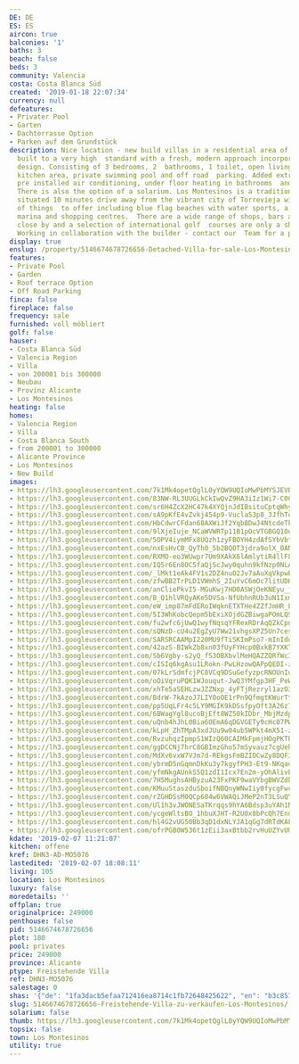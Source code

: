 ```yaml
---
DE: DE
ES: ES
aircon: true
balconies: '1'
baths: 3
beach: false
beds: 3
community: Valencia
costa: Costa Blanca Süd
created: '2019-01-18 22:07:34'
currency: null
defeatures:
- Privater Pool
- Garten
- Dachterrasse Option
- Parken auf dem Grundstück
description: Nice location - new build villas in a residential area of Los Montesinos
  built to a very high  standard with a fresh, modern approach incorporated into the
  design. Consisting of 3 bedrooms, 2  bathrooms, 1 toilet, open living/dining and
  kitchen area, private swimming pool and off road  parking. Added extras included
  pre installed air conditioning, under floor heating in bathrooms  and electric shutters.
  There is also the option of a solarium. Los Montesinos is a traditional Spanish  town
  situated 10 minutes drive away from the vibrant city of Torrevieja with a wide range
  of things  to offer including blue flag beaches with water sports, a water park,
  marina and shopping centres.  There are a wide range of shops, bars and restaurants
  close by and a selection of international golf  courses are only a short drive away.
  Working in collaboration with the builder - contact our  Team for a personal viewing.
display: true
enslug: /property/5146674678726656-Detached-Villa-for-sale-Los-Montesinos/
features:
- Private Pool
- Garden
- Roof terrace Option
- Off Road Parking
finca: false
fireplace: false
frequency: sale
furnished: voll möbliert
golf: false
hauser:
- Costa Blanca Süd
- Valencia Region
- Villa
- von 200001 bis 300000
- Neubau
- Provinz Alicante
- Los Montesinos
heating: false
homes:
- Valencia Region
- Villa
- Costa Blanca South
- from 200001 to 300000
- Alicante Province
- Los Montesinos
- New Build
images:
- https://lh3.googleusercontent.com/7k1Mk4opetQglL0yYQW9UQIoMwPbMYSJEVBlzpMcmU2GLCUi9XodTRth4Pr8v1qzuWRiqwTXQR_enR-qi54u=w640-rj-e30-l100
- https://lh3.googleusercontent.com/83NW-RL3UUGLkCkIwQvZ9HA3iIz1Wi7-C0C84sXa4ZTdiFbpKB8oTX2KetqyuMDhUCdDmSKlks8zb_CS5yGIxQ=w640-rj-e30-l100
- https://lh3.googleusercontent.com/sr6H4ZcX2HC47k4XYQjnJdIBsituCptqWhy1n_Us9WtdBMyRce9ZBj1g4zFsYP4swCAgTveST_XRYN-l-olAeg=w640-rj-e30-l100
- https://lh3.googleusercontent.com/sA9pKfE4vZvkj454p9-Vucla53p8_3JfhTq4nhUMKBNgoCjwaRqZJ1_uB4PdREiQ4lWGYFzIJCaYhSoYwiGBzw=w640-rj-e30-l100
- https://lh3.googleusercontent.com/HbCdwrCFdan68AXWiJf2YqbBDwJ4NtcdeTkR7mtkH0vhHdIBXqPs0Rpw4WgGgSamwT4GQPq2eKmyCihQNyrF=w640-rj-e30-l100
- https://lh3.googleusercontent.com/9lXjeIuje_NCaWVWRTp11B1pOcVTGBGQ1OulBQdNtztilT9F5lHAq5M8f2pgIIohYKA3W6ZWC9VkMvtWgj5E=w640-rj-e30-l100
- https://lh3.googleusercontent.com/5OPV4iymMFx8UQzh1zyFBOYH4zdAfSYbVbtl7-yaUgOVlaO2sUuq-GWCByRtUEw9PMkVspEe5h1o5ZE7Eo1m=w640-rj-e30-l100
- https://lh3.googleusercontent.com/nxEsHvCB_QyTh0_5b2BQOT3jdra9olX_0ANmcBONMXMDu1laBETgcBtn4CqDLcFAohD1_HAivoTT4LBbiGEO=w640-rj-e30-l100
- https://lh3.googleusercontent.com/RXMO-eo3WUwpr7Um9XAkX6lAmlytiR4llF8ZwrBjAN2kBxlMtJxCxijYvhyUoXsHDtzZsnvjLXFvmpZomzI=w640-rj-e30-l100
- https://lh3.googleusercontent.com/IQ5r6En8OC5faQjScJwy0quhn9kfNzp0NLAbTNTB3lKJ-RXWHR7GBfAkb_t_m2c4PBvXD01l990nTIEL4SAN=w640-rj-e30-l100
- https://lh3.googleusercontent.com/_lMkt1eAk4FV1s2DZ4nuO2Jv7aAuXqVkpwE5bOJBH9Cp98J09dV9ao3FQOI-JZaRuGfhK9ZSXNDKQLxavLM=w640-rj-e30-l100
- https://lh3.googleusercontent.com/zfwBB2TrPLD1VWmhS_2IuYvC6mOc7litUDHefy-LiCJaybIY-sTca1yyh8kt_Cifs6K18O7G5r3qlH6P-mMqYg=w640-rj-e30-l100
- https://lh3.googleusercontent.com/anCliePkvI5-MGuKwj7HD0ASWjOeKNEyu_jRXUyJ5-teplSM4JMCVbsqU1583ptYCaK1TqB8bt1G3ivZMyKG=w640-rj-e30-l100
- https://lh3.googleusercontent.com/B_Q1hlVRQyAKe5DVSa-NfUbhnRUb3uN1IxmYZLAfzC3lPfHDTs8moPAGD7DOQ9J0hij-G6fUJJfsHXpd85zi7Q=w640-rj-e30-l100
- https://lh3.googleusercontent.com/eW_imp87mFdERoIWqknETXTHe4ZZfJmHR_Lz64iq-otaf-CignpnQpvR0J-Vm-IPaZLj2eWiPdqCO-6HwNbuRg=w640-rj-e30-l100
- https://lh3.googleusercontent.com/5I3WhKobcQepm5bExiXOjdGZBiwgaPOmLQSi9iGJ0FnRKiZCUqkilpM1irDRQa-gkNiixRmFRsKCf9qxumnTNA=w640-rj-e30-l100
- https://lh3.googleusercontent.com/fu2wfc6jUwQ1wyfNqsqYFRexRDrAqQZkCpn-XaJ4lTfdUs6Dlj0QITcH7ij7UMDiO-STJ4942mv1o7rnh8zX=w640-rj-e30-l100
- https://lh3.googleusercontent.com/sQNzD-cU4u2EgZyU7Ww21vhgsXPZ5Un7cesaX-PUeIFD6gHM2YLHfeYklMGpl3KFak76qzpmY8IopGM_oFFoGA=w640-rj-e30-l100
- https://lh3.googleusercontent.com/SARSRCAAMpI220MU9fTiSKImPso7-mInIduo39RAWwMfa2gekx5is7yZbs0dG2yRD0k-vaKOT-cVNaw2ixWQ=w640-rj-e30-l100
- https://lh3.googleusercontent.com/42azS-BIWkZb8xn03fUyFYHcp0BxkB7YXKTlt1PBCfx-9JSRNp5NEiEP1PXtTvmBmtjPpr52T35zhyvTJBS-Jg=w640-rj-e30-l100
- https://lh3.googleusercontent.com/Sb6Vgby-s2yQ_fS3OBXbvlMeHQAZZQRfWc36F8m11CpsV5l-paUb8Ivso1X5K4fNicFqqGQUSYOns-Wb8IEb5Q=w640-rj-e30-l100
- https://lh3.googleusercontent.com/cISIq6kgAsu1LRokn-PwLHzowQAPpQEDI-zuhRySZsBay7dmiympVonksiYLoiZ1cDzeTHy6TLWLHBFazMM=w640-rj-e30-l100
- https://lh3.googleusercontent.com/07kLrSdmfcjPC0VCq9DSuGefyzpcRNOUnIux8F5wbqdoQ81DfEi2x7Bc2kljSsrEG9MOMWa14F4vVl5ay8so=w640-rj-e30-l100
- https://lh3.googleusercontent.com/oOiVqruPQK1WJouqut-JwQ3YMfgp3HF_PeWV45No2jZ7SpIRl7d1JV2Om1x-7oiBw13PIuFGLznwA7id-_2ywA=w640-rj-e30-l100
- https://lh3.googleusercontent.com/xhTe5aSEHLzwJZZNxp_4yFTjRezryl1azO3JKbms9jBCaGlspBKp9SKt3S-_QFMihcGcwRbtGZi-OL-wOiJT=w640-rj-e30-l100
- https://lh3.googleusercontent.com/BdrW-7kAzoJ7LIY0oOE1rPn9QfmgtKWurTty6hyigrPNFuDyO7rHjjZ0ywVUAMGl1IzywvXknRgASdckFMRGbg=w640-rj-e30-l100
- https://lh3.googleusercontent.com/pp5UqLFr4c5LY9MGIK9kDSsfpyOft3A26z7LXJQ5yT46vJUgT7kZo9iD1D5Ket067JZjZv9XMNGS9-Yqz9sb=w640-rj-e30-l100
- https://lh3.googleusercontent.com/6BWagYgl8ucoBjEft8WZ50kIDbr_MbjMzdpZImD8fgteN0ZhSLFJAkLK93ix1iGY5BZrAfEr-tBAo3UT9sU=w640-rj-e30-l100
- https://lh3.googleusercontent.com/uQnb4hJhL0Bia6OEmA6qDGVGETy9cHc07PWbg8pG_GUnwpi-mb4XK-gYuohHcZso9aO6Jn_OQsDaAq-qaRebhg=w640-rj-e30-l100
- https://lh3.googleusercontent.com/kLpH_ZhTMpA3xdJUu9w04ub5WPkt4mX51-zn8Iys-WdJrXf7BHAaYrBx81mLjW0ddJkzj3iZ5i2LAYhcu2ve=w640-rj-e30-l100
- https://lh3.googleusercontent.com/RvzuhqzIpmpS1WIzQ60CAIMkFpmjHOgPKTPgi1GUVLQXQo-4LjbysIRwIqelvAmDQy9Z_bPUcxiFXwCVQsc=w640-rj-e30-l100
- https://lh3.googleusercontent.com/ggDCCNj7hrC8GBImzGho57mSyvauz7cgUehTlFFt7HtfuhDWyJBP73ezHrAe-aYie_feto8p_qSmXftJbQw=w640-rj-e30-l100
- https://lh3.googleusercontent.com/MdXv6vxW7VJm7d-REkgsFmBZIOCwZy8DQF3-TBEsDOs6tLnIIW9gJiAF5FeE46IJuYQXua4BW9vDFkxad1Oz=w640-rj-e30-l100
- https://lh3.googleusercontent.com/ybrmD5nGqmnDkKu3y7kgyfPH3-Et9-NKqaod1yrxnli6T_U9EAMf6-r7wdpbHvL4CXCcFCm_nDXrO_3dtllXSw=w640-rj-e30-l100
- https://lh3.googleusercontent.com/yfmNkgAUnkS5Q1zdI1Icx7En2m-yOhAlivEgFRSFIulCSDwh4DvRZ4ejKQz9RTzO007PuBKJnZPAYh5WzuVf9w=w640-rj-e30-l100
- https://lh3.googleusercontent.com/7H5MughsAHByzuA23FxPKF9waVYbgBWVZdhqjvuS8XxGgD7NGR6CqP8Jo2BfZyoCwHsQXdwLqd8KOJ_JyLA=w640-rj-e30-l100
- https://lh3.googleusercontent.com/KMuuStaszduSboifNBQnyWNwIiy0fycgFwc1AiaKg7ECRFDOFIlh7_4Qy6Rn6CQbpUqHnmLgn9QLFisVw98=w640-rj-e30-l100
- https://lh3.googleusercontent.com/rZGHDSsM0QCp684w6VWAQiJMeP2nT3LSuQYgPG6q2S9O0qWnYIfobFdGJNyFKBWmbz5ZMPrSa1eiTMe-AmYU=w640-rj-e30-l100
- https://lh3.googleusercontent.com/Ul1h3vJWONESaTKrqqs9hYA6Bdsp3uYAh1NDJ91UrsnIyjqFP5A4eexbAM74pnaUAVM4nomNwVOybErB5z6-ug=w640-rj-e30-l100
- https://lh3.googleusercontent.com/ycgeWltsBO_1hbuXJHT-R2U0x8bPcQh7EndDdtbjI_Tj77vUanjLWPnJ062WpDF_NScbkPa5jjR0it7CwOjTPA=w640-rj-e30-l100
- https://lh3.googleusercontent.com/hl4G2vUG50Bb3qD1dxNLYJA1qGg7dRTdKAFsN15xC91Aw36ioLh4AZD9wLrvMKGqWPfBJdaYgvt8pgg1Kqk=w640-rj-e30-l100
- https://lh3.googleusercontent.com/ofrPGB0W536t1zEii3axBtbb2rvHuUZYvUUOoLRLm0py0LJxyCCGwRL1Z2lNTOkq5PhD-mbBMoLtp0RyjcYjCQ=w640-rj-e30-l100
kdate: '2019-02-07 11:21:07'
kitchen: offene
kref: DHN3-AD-MO5076
lastedited: '2019-02-07 18:08:11'
living: 105
location: Los Montesinos
luxury: false
moredetails: ''
offplan: true
originalprice: 249000
penthouse: false
pid: 5146674678726656
plot: 180
pool: privates
price: 249000
province: Alicante
ptype: Freistehende Villa
ref: DHN3-MO5076
salestage: 0
shas: '{"de": "1fa3dacb5efaa712416ea8714c1fb72648425622", "en": "b3c85751335655ae9f62c534361e767c58162a96"}'
slug: 5146674678726656-Freistehende-Villa-zu-verkaufen-Los-Montesinos/
solarium: false
thumb: https://lh3.googleusercontent.com/7k1Mk4opetQglL0yYQW9UQIoMwPbMYSJEVBlzpMcmU2GLCUi9XodTRth4Pr8v1qzuWRiqwTXQR_enR-qi54u=w400-h240-n-rj-e30-l100
topsix: false
town: Los Montesinos
utility: true
---
```


